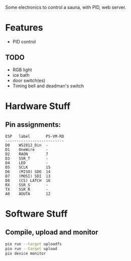 Some electronics to control a sauna, with PID, web server.

# Features

* PID control


## TODO

* RGB light
* ice bath
* door switch(es)
* Timing bell and deadman's switch


# Hardware Stuff

## Pin assignments:
```
ESP   label       PS-VM-RD
--------------------------
D0    WS2812_Din  -
D1    OneWire     -
D2    RAON        7
D3    SSR_T       -
D4    LED         -
D5    SCLK        15
D6    (MISO) SDO  14
D7    (MOSI) SDI  13
D8    (CS) LATCH  16
RX    SSR_S       -
TX    SSR_R       -
A0    AOUTA       12
```

# Software Stuff

## Compile, upload and monitor

```sh
pio run --target uploadfs
pio run --target upload
pio device monitor
```

